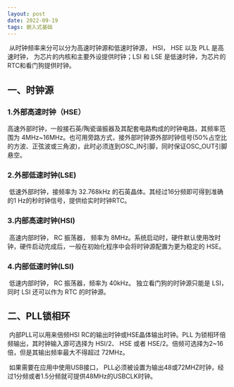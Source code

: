 ```yaml
---
layout: post
date: 2022-09-19
tags: 嵌入式基础  
---
```



​		从时钟频率来分可以分为高速时钟源和低速时钟源， HSI， HSE 以及 PLL 是高速时钟， 为芯片的内核和主要外设提供时钟；LSI 和 LSE 是低速时钟，为芯片的RTC和看门狗提供时钟。

## 一、时钟源

### 1.外部高速时钟（HSE）

​		高速外部时钟，一般接石英/陶瓷谐振器及其配套电路构成的时钟电路，其频率范围为 4MHz~16MHz。也可用旁路方式，接外部时钟源外部时钟信号(50%占空比的方波、正弦波或三角波)，此时必须连到OSC_IN引脚，同时保证OSC_OUT引脚悬空。

### 2.外部低速时钟(LSE)

​		低速外部时钟，接频率为 32.768kHz 的石英晶体。其经过16分频即可得到准确的1 Hz的秒时钟信号，提供给实时时钟RTC。

### 3.内部高速时钟(HSI)

​		高速内部时钟， RC 振荡器， 频率为 8MHz。系统启动时，硬件默认使用改时钟，硬件启动完成后，一般在初始化程序中会将时钟源配置为更为稳定的 HSE。

### 4.内部低速时钟(LSI)

​		低速内部时钟， RC 振荡器，频率为 40kHz。 独立看门狗的时钟源只能是 LSI，同时 LSI 还可以作为 RTC 的时钟源。

## 二、PLL锁相环

​		内部PLL可以用来倍频HSI RC的输出时钟或HSE晶体输出时钟。PLL 为锁相环倍频输出，其时钟输入源可选择为 HSI/2、 HSE 或者 HSE/2。倍频可选择为2~16 倍，但是其输出频率最大不得超过 72MHz。 

​		如果需要在应用中使用USB接口， PLL必须被设置为输出48或72MHZ时钟，经过1分频或者1.5分频就可提供48MHz的USBCLK时钟。  